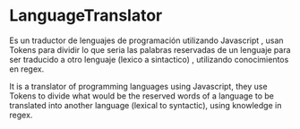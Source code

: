 # LanguageTranslator

Es un traductor de lenguajes de programación utilizando Javascript , usan Tokens para dividir lo que seria las palabras reservadas de un lenguaje para ser traducido a otro lenguaje (lexico a sintactico) , utilizando conocimientos en regex.

It is a translator of programming languages ​​using Javascript, they use Tokens to divide what would be the reserved words of a language to be translated into another language (lexical to syntactic), using knowledge in regex.
